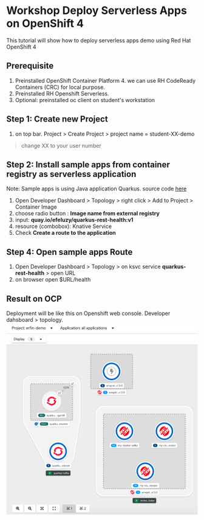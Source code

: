 # Workshop Deploy Serverless Apps on OpenShift 4
This tutorial will show how to deploy serverless apps demo using Red Hat OpenShift 4

## Prerequisite
1. Preinstalled OpenShift Container Platform 4. we can use RH CodeReady Containers (CRC) for local purpose.
2. Preinstalled RH Openshift Serverless.
3. Optional: preinstalled oc client on student's workstation

## Step 1: Create new Project
1. on top bar. Project > Create Project > project name = student-XX-demo
> change XX to your user number

## Step 2: Install sample apps from container registry as serverless application

Note: Sample apps is using Java application Quarkus. source code [here](https://github.com/erfinfeluzy/quarkus-kafka-consumer)
1. Open Developer Dashboard > Topology > right click > Add to Project > Container Image
2. choose radio button : **Image name from external registry**
3. input: **quay.io/efeluzy/quarkus-rest-health:v1**
4. resource (combobox): Knative Service
5. Check **Create a route to the application**

## Step 4: Open sample apps Route
1. Open Developer Dashboard > Topology > on ksvc service **quarkus-rest-health** > open URL
2. on browser open $URL/health

## Result on OCP
Deployment will be like this on Openshift web console. Developer dahsboard > topology.
![result](https://github.com/erfinfeluzy/workshop-kafka-knative-ocp4/blob/master/result.png?raw=true)
